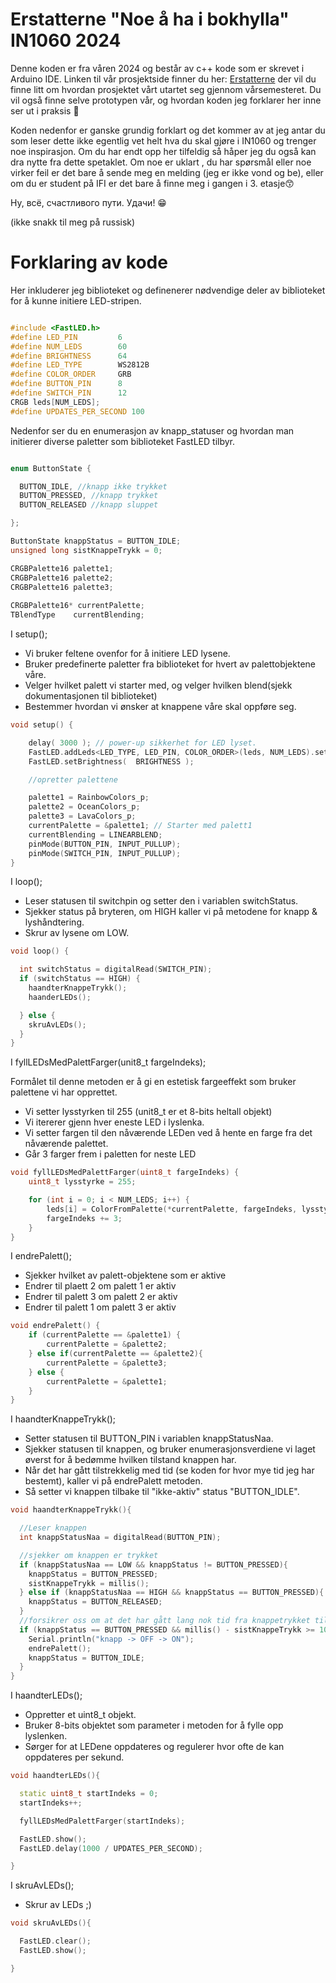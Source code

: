 # Erstatterne "Noe å ha i bokhylla" IN1060 2024

Denne koden er fra våren 2024 og består av c++ kode som er skrevet i Arduino IDE. Linken til vår prosjektside finner du her: [Erstatterne](https://www.uio.no/studier/emner/matnat/ifi/IN1060/v24/prosjektgrupper/erstatterne/)
der vil du finne litt om hvordan prosjektet vårt utartet seg gjennom vårsemesteret. Du vil også finne selve prototypen vår, og hvordan koden jeg forklarer her inne ser ut i praksis 🤠

Koden nedenfor er ganske grundig forklart og det kommer av at jeg antar du som leser dette ikke egentlig vet helt hva du skal gjøre i IN1060 og trenger noe inspirasjon. Om du har endt opp her tilfeldig så håper jeg du også kan dra nytte fra dette spetaklet. Om noe er uklart , du har spørsmål eller noe virker feil er det bare å sende meg en melding (jeg er ikke vond og be), eller om du er student på IFI er det bare å finne meg i gangen i 3. etasje😙


Ну, всё, счастливого пути. Удачи!  😁

(ikke snakk til meg på russisk)

# Forklaring av kode


Her inkluderer jeg biblioteket og definenerer nødvendige deler av biblioteket for å kunne initiere LED-stripen.
```c++

#include <FastLED.h>
#define LED_PIN         6
#define NUM_LEDS        60
#define BRIGHTNESS      64
#define LED_TYPE        WS2812B
#define COLOR_ORDER     GRB
#define BUTTON_PIN      8 
#define SWITCH_PIN      12 
CRGB leds[NUM_LEDS];
#define UPDATES_PER_SECOND 100
```


Nedenfor ser du en enumerasjon av knapp_statuser og hvordan man initierer diverse paletter som biblioteket FastLED tilbyr.

```c++

enum ButtonState {

  BUTTON_IDLE, //knapp ikke trykket
  BUTTON_PRESSED, //knapp trykket
  BUTTON_RELEASED //knapp sluppet

};

ButtonState knappStatus = BUTTON_IDLE;
unsigned long sistKnappeTrykk = 0;

CRGBPalette16 palette1;
CRGBPalette16 palette2;
CRGBPalette16 palette3;
 
CRGBPalette16* currentPalette;
TBlendType    currentBlending;
```


I setup();

- Vi bruker feltene ovenfor for å initiere LED lysene.
- Bruker predefinerte paletter fra biblioteket for hvert av palettobjektene våre.
- Velger hvilket palett vi starter med, og velger hvilken blend(sjekk dokumentasjonen til biblioteket)
- Bestemmer hvordan vi ønsker at knappene våre skal oppføre seg.


```c++
void setup() {

    delay( 3000 ); // power-up sikkerhet for LED lyset. 
    FastLED.addLeds<LED_TYPE, LED_PIN, COLOR_ORDER>(leds, NUM_LEDS).setCorrection( TypicalLEDStrip );
    FastLED.setBrightness(  BRIGHTNESS );

    //opretter palettene

    palette1 = RainbowColors_p;
    palette2 = OceanColors_p;
    palette3 = LavaColors_p;
    currentPalette = &palette1; // Starter med palett1
    currentBlending = LINEARBLEND;
    pinMode(BUTTON_PIN, INPUT_PULLUP);
    pinMode(SWITCH_PIN, INPUT_PULLUP);
}
```

I loop();

- Leser statusen til switchpin og setter den i variablen switchStatus.
- Sjekker status på bryteren, om HIGH kaller vi på metodene for knapp & lyshåndtering.
- Skrur av lysene om LOW.

```c++
void loop() {

  int switchStatus = digitalRead(SWITCH_PIN);
  if (switchStatus == HIGH) {
    haandterKnappeTrykk();
    haanderLEDs();

  } else {
    skruAvLEDs();
  }
}
```
I fyllLEDsMedPalettFarger(unit8_t fargeIndeks);

Formålet til denne metoden er å gi en estetisk fargeeffekt som bruker palettene vi har opprettet. 

- Vi setter lysstyrken til 255 (unit8_t er et 8-bits heltall objekt)
- Vi itererer gjenn hver eneste LED i lyslenka.
- Vi setter fargen til den nåværende LEDen ved å hente en farge fra det nåværende palettet.
- Går 3 farger frem i paletten for neste LED


```c++
void fyllLEDsMedPalettFarger(uint8_t fargeIndeks) {
    uint8_t lysstyrke = 255;

    for (int i = 0; i < NUM_LEDS; i++) {
        leds[i] = ColorFromPalette(*currentPalette, fargeIndeks, lysstyrke, currentBlending);
        fargeIndeks += 3;
    }
}
```

I endrePalett();

- Sjekker hvilket av palett-objektene som er aktive
- Endrer til plaett 2 om palett 1 er aktiv
- Endrer til palett 3 om palett 2 er aktiv
- Endrer til palett 1 om palett 3 er aktiv


```c++
void endrePalett() {
    if (currentPalette == &palette1) {
        currentPalette = &palette2;
    } else if(currentPalette == &palette2){
        currentPalette = &palette3;
    } else {
        currentPalette = &palette1;
    }
}
```
I haandterKnappeTrykk();

- Setter statusen til BUTTON_PIN i variablen knappStatusNaa.
- Sjekker statusen til knappen, og bruker enumerasjonsverdiene vi laget øverst for å bedømme hvilken tilstand knappen har.
- Når det har gått tilstrekkelig med tid (se koden for hvor mye tid jeg har bestemt), kaller vi på endrePalett metoden.
- Så setter vi knappen tilbake til "ikke-aktiv" status "BUTTON_IDLE".

```c++
void haandterKnappeTrykk(){

  //Leser knappen
  int knappStatusNaa = digitalRead(BUTTON_PIN);

  //sjekker om knappen er trykket
  if (knappStatusNaa == LOW && knappStatus != BUTTON_PRESSED){
    knappStatus = BUTTON_PRESSED;
    sistKnappeTrykk = millis();
  } else if (knappStatusNaa == HIGH && knappStatus == BUTTON_PRESSED){
    knappStatus = BUTTON_RELEASED;
  }
  //forsikrer oss om at det har gått lang nok tid fra knappetrykket til palettet endrer seg. 
  if (knappStatus == BUTTON_PRESSED && millis() - sistKnappeTrykk >= 100){
    Serial.println("knapp -> OFF -> ON");
    endrePalett();
    knappStatus = BUTTON_IDLE;
  }
}
```
I haandterLEDs();

- Oppretter et uint8_t objekt.
- Bruker 8-bits objektet som parameter i metoden for å fylle opp lyslenken.
- Sørger for at LEDene oppdateres og regulerer hvor ofte de kan oppdateres per sekund. 
```c++
void haandterLEDs(){

  static uint8_t startIndeks = 0;
  startIndeks++;

  fyllLEDsMedPalettFarger(startIndeks);

  FastLED.show();
  FastLED.delay(1000 / UPDATES_PER_SECOND);

}
```
I skruAvLEDs();

- Skrur av LEDs ;)

```c++
void skruAvLEDs(){

  FastLED.clear();
  FastLED.show();

}

```
